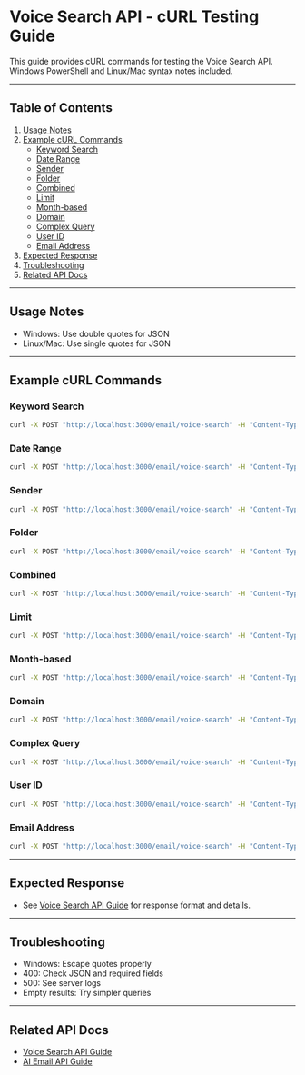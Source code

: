 # Voice Search API - cURL Testing Guide

This guide provides cURL commands for testing the Voice Search API. Windows PowerShell and Linux/Mac syntax notes included.

---

## Table of Contents

1. [Usage Notes](#usage-notes)
2. [Example cURL Commands](#example-curl-commands)
   - [Keyword Search](#keyword-search)
   - [Date Range](#date-range)
   - [Sender](#sender)
   - [Folder](#folder)
   - [Combined](#combined)
   - [Limit](#limit)
   - [Month-based](#month-based)
   - [Domain](#domain)
   - [Complex Query](#complex-query)
   - [User ID](#user-id)
   - [Email Address](#email-address)
3. [Expected Response](#expected-response)
4. [Troubleshooting](#troubleshooting)
5. [Related API Docs](#related-api-docs)

---

## Usage Notes

- Windows: Use double quotes for JSON
- Linux/Mac: Use single quotes for JSON

---

## Example cURL Commands

### Keyword Search

```bash
curl -X POST "http://localhost:3000/email/voice-search" -H "Content-Type: application/json" -d "{\"voiceText\": \"find emails about project updates\"}"
```

### Date Range

```bash
curl -X POST "http://localhost:3000/email/voice-search" -H "Content-Type: application/json" -d "{\"voiceText\": \"show me emails from last week\"}"
```

### Sender

```bash
curl -X POST "http://localhost:3000/email/voice-search" -H "Content-Type: application/json" -d "{\"voiceText\": \"find emails from john@example.com\"}"
```

### Folder

```bash
curl -X POST "http://localhost:3000/email/voice-search" -H "Content-Type: application/json" -d "{\"voiceText\": \"show me emails in spam folder\"}"
```

### Combined

```bash
curl -X POST "http://localhost:3000/email/voice-search" -H "Content-Type: application/json" -d "{\"voiceText\": \"find emails from Sarah about quarterly report received in March\"}"
```

### Limit

```bash
curl -X POST "http://localhost:3000/email/voice-search" -H "Content-Type: application/json" -d "{\"voiceText\": \"show me the top 5 emails from support team\"}"
```

### Month-based

```bash
curl -X POST "http://localhost:3000/email/voice-search" -H "Content-Type: application/json" -d "{\"voiceText\": \"find emails from December containing holiday\"}"
```

### Domain

```bash
curl -X POST "http://localhost:3000/email/voice-search" -H "Content-Type: application/json" -d "{\"voiceText\": \"find emails from google.com received last month\"}"
```

### Complex Query

```bash
curl -X POST "http://localhost:3000/email/voice-search" -H "Content-Type: application/json" -d "{\"voiceText\": \"show me important emails with attachments from the marketing team received between March 15 and April 10 about the product launch\"}"
```

### User ID

```bash
curl -X POST "http://localhost:3000/email/voice-search" -H "Content-Type: application/json" -d "{\"voiceText\": \"find emails about budget approval\", \"userId\": 1}"
```

### Email Address

```bash
curl -X POST "http://localhost:3000/email/voice-search" -H "Content-Type: application/json" -d "{\"voiceText\": \"show me emails from yesterday\", \"email\": \"your.email@example.com\"}"
```

---

## Expected Response

- See [Voice Search API Guide](docs/VOICE_SEARCH_API_GUIDE.md) for response format and details.

---

## Troubleshooting

- Windows: Escape quotes properly
- 400: Check JSON and required fields
- 500: See server logs
- Empty results: Try simpler queries

---

## Related API Docs

- [Voice Search API Guide](docs/VOICE_SEARCH_API_GUIDE.md)
- [AI Email API Guide](docs/AI_EMAIL_API_GUIDE.md)
